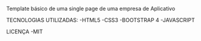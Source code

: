 Template básico de uma single page de uma empresa de Aplicativo

TECNOLOGIAS UTILIZADAS:
-HTML5
-CSS3
-BOOTSTRAP 4
-JAVASCRIPT

LICENÇA 
-MIT
